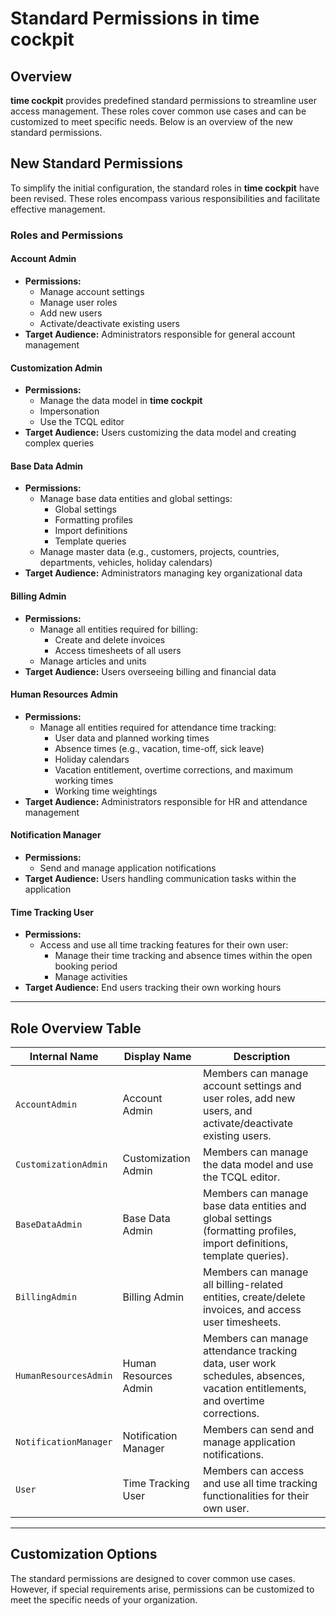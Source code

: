 # Standard Permissions in time cockpit

## Overview

**time cockpit** provides predefined standard permissions to streamline user access management. These roles cover common use cases and can be customized to meet specific needs. Below is an overview of the new standard permissions.

## New Standard Permissions

To simplify the initial configuration, the standard roles in **time cockpit** have been revised. These roles encompass various responsibilities and facilitate effective management.

### Roles and Permissions

#### **Account Admin**
- **Permissions:** 
  - Manage account settings
  - Manage user roles
  - Add new users
  - Activate/deactivate existing users
- **Target Audience:** Administrators responsible for general account management

#### **Customization Admin**
- **Permissions:** 
  - Manage the data model in **time cockpit**
  - Impersonation
  - Use the TCQL editor
- **Target Audience:** Users customizing the data model and creating complex queries

#### **Base Data Admin**
- **Permissions:** 
  - Manage base data entities and global settings:
    - Global settings
    - Formatting profiles
    - Import definitions
    - Template queries
  - Manage master data (e.g., customers, projects, countries, departments, vehicles, holiday calendars)
- **Target Audience:** Administrators managing key organizational data

#### **Billing Admin**
- **Permissions:** 
  - Manage all entities required for billing:
    - Create and delete invoices
    - Access timesheets of all users
  - Manage articles and units
- **Target Audience:** Users overseeing billing and financial data

#### **Human Resources Admin**
- **Permissions:** 
  - Manage all entities required for attendance time tracking:
    - User data and planned working times
    - Absence times (e.g., vacation, time-off, sick leave)
    - Holiday calendars
    - Vacation entitlement, overtime corrections, and maximum working times
    - Working time weightings
- **Target Audience:** Administrators responsible for HR and attendance management

#### **Notification Manager**
- **Permissions:** 
  - Send and manage application notifications
- **Target Audience:** Users handling communication tasks within the application

#### **Time Tracking User**
- **Permissions:** 
  - Access and use all time tracking features for their own user:
    - Manage their time tracking and absence times within the open booking period
    - Manage activities
- **Target Audience:** End users tracking their own working hours

---

## Role Overview Table

| **Internal Name**        | **Display Name**           | **Description**                                                                                     |
|---------------------------|----------------------------|-----------------------------------------------------------------------------------------------------|
| `AccountAdmin`            | Account Admin             | Members can manage account settings and user roles, add new users, and activate/deactivate existing users. |
| `CustomizationAdmin`      | Customization Admin       | Members can manage the data model and use the TCQL editor.                                         |
| `BaseDataAdmin`           | Base Data Admin           | Members can manage base data entities and global settings (formatting profiles, import definitions, template queries). |
| `BillingAdmin`            | Billing Admin             | Members can manage all billing-related entities, create/delete invoices, and access user timesheets. |
| `HumanResourcesAdmin`     | Human Resources Admin     | Members can manage attendance tracking data, user work schedules, absences, vacation entitlements, and overtime corrections. |
| `NotificationManager`     | Notification Manager      | Members can send and manage application notifications.                                             |
| `User`                    | Time Tracking User        | Members can access and use all time tracking functionalities for their own user.                   |

---

## Customization Options

The standard permissions are designed to cover common use cases. However, if special requirements arise, permissions can be customized to meet the specific needs of your organization.
